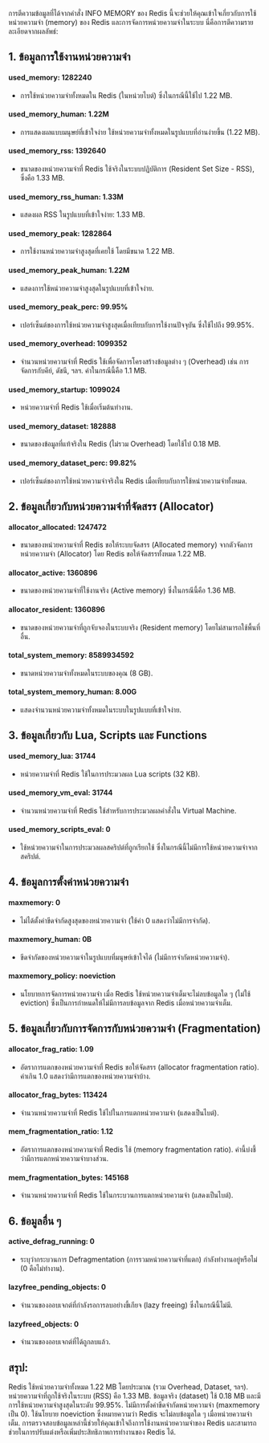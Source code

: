 การตีความข้อมูลที่ได้จากคำสั่ง INFO MEMORY ของ Redis นี้จะช่วยให้คุณเข้าใจเกี่ยวกับการใช้หน่วยความจำ (memory) ของ Redis และการจัดการหน่วยความจำในระบบ นี่คือการตีความรายละเอียดจากผลลัพธ์:

## 1. ข้อมูลการใช้งานหน่วยความจำ
#### used_memory: 1282240

- การใช้หน่วยความจำทั้งหมดใน Redis (ในหน่วยไบต์) ซึ่งในกรณีนี้ใช้ไป 1.22 MB.
#### used_memory_human: 1.22M

- การแสดงผลแบบมนุษย์ที่เข้าใจง่าย ใช้หน่วยความจำทั้งหมดในรูปแบบที่อ่านง่ายขึ้น (1.22 MB).
#### used_memory_rss: 1392640

- ขนาดของหน่วยความจำที่ Redis ใช้จริงในระบบปฏิบัติการ (Resident Set Size - RSS), ซึ่งคือ 1.33 MB.
#### used_memory_rss_human: 1.33M

- แสดงผล RSS ในรูปแบบที่เข้าใจง่าย: 1.33 MB.
#### used_memory_peak: 1282864

- การใช้งานหน่วยความจำสูงสุดที่เคยใช้ โดยมีขนาด 1.22 MB.
#### used_memory_peak_human: 1.22M

- แสดงการใช้หน่วยความจำสูงสุดในรูปแบบที่เข้าใจง่าย.
#### used_memory_peak_perc: 99.95%

- เปอร์เซ็นต์ของการใช้หน่วยความจำสูงสุดเมื่อเทียบกับการใช้งานปัจจุบัน ซึ่งใช้ไปถึง 99.95%.
#### used_memory_overhead: 1099352

- จำนวนหน่วยความจำที่ Redis ใช้เพื่อจัดการโครงสร้างข้อมูลต่าง ๆ (Overhead) เช่น การจัดการกับคีย์, ดัชนี, ฯลฯ. ค่าในกรณีนี้คือ 1.1 MB.
#### used_memory_startup: 1099024

- หน่วยความจำที่ Redis ใช้เมื่อเริ่มต้นทำงาน.
#### used_memory_dataset: 182888

- ขนาดของข้อมูลที่แท้จริงใน Redis (ไม่รวม Overhead) โดยใช้ไป 0.18 MB.
#### used_memory_dataset_perc: 99.82%

- เปอร์เซ็นต์ของการใช้หน่วยความจำจริงใน Redis เมื่อเทียบกับการใช้หน่วยความจำทั้งหมด.
## 2. ข้อมูลเกี่ยวกับหน่วยความจำที่จัดสรร (Allocator)
#### allocator_allocated: 1247472

- ขนาดของหน่วยความจำที่ Redis ขอให้ระบบจัดสรร (Allocated memory) จากตัวจัดการหน่วยความจำ (Allocator) โดย Redis ขอให้จัดสรรทั้งหมด 1.22 MB.
#### allocator_active: 1360896

- ขนาดของหน่วยความจำที่ใช้งานจริง (Active memory) ซึ่งในกรณีนี้คือ 1.36 MB.
#### allocator_resident: 1360896

- ขนาดของหน่วยความจำที่ถูกจับจองในระบบจริง (Resident memory) โดยไม่สามารถใช้พื้นที่อื่น.
#### total_system_memory: 8589934592

- ขนาดหน่วยความจำทั้งหมดในระบบของคุณ (8 GB).
#### total_system_memory_human: 8.00G

- แสดงจำนวนหน่วยความจำทั้งหมดในระบบในรูปแบบที่เข้าใจง่าย.
## 3. ข้อมูลเกี่ยวกับ Lua, Scripts และ Functions
#### used_memory_lua: 31744

- หน่วยความจำที่ Redis ใช้ในการประมวลผล Lua scripts (32 KB).
#### used_memory_vm_eval: 31744

- จำนวนหน่วยความจำที่ Redis ใช้สำหรับการประมวลผลคำสั่งใน Virtual Machine.
#### used_memory_scripts_eval: 0

- ใช้หน่วยความจำในการประมวลผลสคริปต์ที่ถูกเรียกใช้ ซึ่งในกรณีนี้ไม่มีการใช้หน่วยความจำจากสคริปต์.
## 4. ข้อมูลการตั้งค่าหน่วยความจำ
#### maxmemory: 0

- ไม่ได้ตั้งค่าขีดจำกัดสูงสุดของหน่วยความจำ (ใช้ค่า 0 แสดงว่าไม่มีการจำกัด).
#### maxmemory_human: 0B

- ขีดจำกัดของหน่วยความจำในรูปแบบที่มนุษย์เข้าใจได้ (ไม่มีการจำกัดหน่วยความจำ).
#### maxmemory_policy: noeviction

- นโยบายการจัดการหน่วยความจำ เมื่อ Redis ใช้หน่วยความจำเต็มจะไม่ลบข้อมูลใด ๆ (ไม่ใช้ eviction) ซึ่งเป็นการกำหนดให้ไม่มีการลบข้อมูลจาก Redis เมื่อหน่วยความจำเต็ม.
## 5. ข้อมูลเกี่ยวกับการจัดการกับหน่วยความจำ (Fragmentation)
#### allocator_frag_ratio: 1.09

- อัตราการแตกของหน่วยความจำที่ Redis ขอให้จัดสรร (allocator fragmentation ratio). ค่าเกิน 1.0 แสดงว่ามีการแตกของหน่วยความจำบ้าง.
#### allocator_frag_bytes: 113424

- จำนวนหน่วยความจำที่ Redis ใช้ไปในการแตกหน่วยความจำ (แสดงเป็นไบต์).
#### mem_fragmentation_ratio: 1.12

- อัตราการแตกของหน่วยความจำที่ Redis ใช้ (memory fragmentation ratio). ค่านี้บ่งชี้ว่ามีการแตกหน่วยความจำบางส่วน.
#### mem_fragmentation_bytes: 145168

- จำนวนหน่วยความจำที่ Redis ใช้ในกระบวนการแตกหน่วยความจำ (แสดงเป็นไบต์).
## 6. ข้อมูลอื่น ๆ
#### active_defrag_running: 0

- ระบุว่ากระบวนการ Defragmentation (การรวมหน่วยความจำที่แตก) กำลังทำงานอยู่หรือไม่ (0 คือไม่ทำงาน).
#### lazyfree_pending_objects: 0

- จำนวนของออบเจกต์ที่กำลังรอการลบอย่างขี้เกียจ (lazy freeing) ซึ่งในกรณีนี้ไม่มี.
#### lazyfreed_objects: 0

- จำนวนของออบเจกต์ที่ได้ถูกลบแล้ว.
## สรุป:
Redis ใช้หน่วยความจำทั้งหมด 1.22 MB โดยประมาณ (รวม Overhead, Dataset, ฯลฯ).
หน่วยความจำที่ถูกใช้จริงในระบบ (RSS) คือ 1.33 MB.
ข้อมูลจริง (dataset) ใช้ 0.18 MB และมีการใช้หน่วยความจำสูงสุดในระดับ 99.95%.
ไม่มีการตั้งค่าขีดจำกัดหน่วยความจำ (maxmemory เป็น 0).
ใช้นโยบาย noeviction ซึ่งหมายความว่า Redis จะไม่ลบข้อมูลใด ๆ เมื่อหน่วยความจำเต็ม.
การตรวจสอบข้อมูลเหล่านี้ช่วยให้คุณเข้าใจถึงการใช้งานหน่วยความจำของ Redis และสามารถช่วยในการปรับแต่งหรือเพิ่มประสิทธิภาพการทำงานของ Redis ได้.
